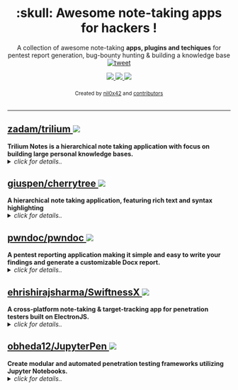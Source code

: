 <h1 align="center">:skull: Awesome note-taking apps for hackers !</h1>

<p align="center">
    A collection of awesome note-taking <b>apps, plugins and techiques</b> for pentest report generation, bug-bounty hunting & building a knowledge base
    <a href="https://twitter.com/intent/tweet?text=A%20collection%20of%20awesome%20note-taking%20apps%2C%20plugins%20and%20techiques%20for%20hackers%20and%20pentesters%20-%20by%20%40nil0x42%0A%23hacking%20%23pentest%20%23awesome%20%23BugBounty&url=https://github.com/nil0x42/awesome-hacker-note-taking">
      <img src="https://img.shields.io/twitter/url?label=tweet&logo=twitter&style=social&url=http%3A%2F%2F0" alt="tweet">
    </a>
</4>
<br>

<p align="center">
  <a href="https://awesome.re/">
    <img src="https://awesome.re/badge-flat2.svg">
  </a>
  <a href="https://github.com/nil0x42/awesome-hacker-note-taking">
    <img src="https://img.shields.io/github/stars/nil0x42/awesome-hacker-note-taking?style=flat-square&logo=github">
  </a>
  <a href="https://twitter.com/intent/follow?screen_name=nil0x42" target="_blank">
    <img src="https://img.shields.io/twitter/follow/nil0x42.svg?style=flat-square&logo=twitter">
  </a>
</p>

<div align="center">
  <sub>
    Created by
    <a href="https://twitter.com/nil0x42">nil0x42</a> and
    <a href="https://github.com/nil0x42/awesome-hacker-note-taking/graphs/contributors">contributors</a>
  </sub>
</div>

<br>

* * * * * * * * * * * * * * * * * * * * * * * * * * * * * * * * * * *

<!-- ------------------------------------------------------------ -->
<h2>
<a href="https://github.com/zadam/trilium">
zadam/trilium
<img height=16 src="https://badgen.net/github/stars/zadam/trilium?icon=github&style=flat">
</a>
</h2>
<b>
Trilium Notes is a hierarchical note taking application with focus on building large personal knowledge bases.
</b>
<details>
<summary><i>click for details..</i></summary>
<img width="30%" src="https://raw.githubusercontent.com/wiki/zadam/trilium/images/screenshot.png">
<img width="30%" src="https://raw.githubusercontent.com/wiki/zadam/trilium/images/link-map.png">
<img width="30%" src="https://raw.githubusercontent.com/nil0x42/singlefile2trilium/master/img/small-demo.png">

**:heavy_check_mark: Pros (for hackers)**
* supports [relation maps](https://github.com/zadam/trilium/wiki/Relation-map)
* handles massive amount of notes
* easily scriptable (js)
* sync accross devices is possible (server mode)
* notes can have [multiple parents](https://github.com/zadam/trilium/wiki/Tree-concepts)
* main dev (@zadam) is very active & addresses issues quickly

**:x: Cons (for hackers)**
* heavy app (electronjs)
* no command-line interface

**:electric_plug: Useful plugins/extensions (for hackers)**
* [zadam/trilium-web-clipper](https://github.com/zadam/trilium-web-clipper)
  - web browser extension which allows user to clip text, screenshots, whole pages and short notes and save them directly to Trilium Notes.
* [nil0x42/singlefile2trilium](https://github.com/nil0x42/singlefile2trilium)
  - Save faithful copy of a web page in Trilium notes with SingleFile web extension
</details>


<!-- ------------------------------------------------------------ -->
<h2>
<a href="https://github.com/giuspen/cherrytree">
giuspen/cherrytree
<img height=16 src="https://badgen.net/github/stars/giuspen/cherrytree?icon=github&style=flat">
</a>
</h2>
<b>
A hierarchical note taking application, featuring rich text and syntax highlighting
</b>
<details>
<summary><i>click for details..</i></summary>
<img width="30%" src="https://www.debugpoint.com/blog/wp-content/uploads/2015/02/Cherrytree-Running-in-Fedora.png">
<img width="30%" src="https://techstat.net/wp-content/uploads/2017/11/img_5a0774354110d.png">
<img width="30%" src="https://i.imgur.com/6R3npOW.png">

**:heavy_check_mark: Pros (for hackers)**
* beautiful rich-text
* very used among pentesters

**:x: Cons (for hackers)**
* monolythic hierarchical system
* no note-tagging system

**:electric_plug: Useful plugins/extensions (for hackers)**
* https://github.com/sergiodmn/cherrymap
  - Import Nmap scans to Cherrytree
* https://github.com/gpalo/cherrypy-report
  - Create a PDF from your pentesting cherrytree notes (with the OSCP exam in mind).
* https://github.com/mikaelkall/massrecon
  - recon tool for OSCP engagements. Exports to cherrytree format
* https://github.com/rewardone/OSCPRepo/tree/master/CherryTrees
  - templates for OSCP
* https://github.com/DriftSec/AutoRecon-OSCP
  - Modified version of AutoRecon with a cherrytree helper script to import autorecon scan into cherrytree.
* https://github.com/CoolDadHacking/OSCP_Template
  - CherryTree OSCP methodology templatte
</details>

<!-- ------------------------------------------------------------ -->
<h2>
<a href="https://github.com/pwndoc/pwndoc">
pwndoc/pwndoc
<img height=16 src="https://badgen.net/github/stars/pwndoc/pwndoc?icon=github&style=flat">
</a>
</h2>
<b>
A pentest reporting application making it simple and easy to write your findings and generate a customizable Docx report.
</b>
<details>
<summary><i>click for details..</i></summary>
<img width="30%" src="https://raw.githubusercontent.com/pwndoc/pwndoc/master/demos/shared_audit_demo.gif">
<img width="30%" src="https://raw.githubusercontent.com/pwndoc/pwndoc/master/demos/audit_finding_demo.gif">
<img width="30%" src="https://raw.githubusercontent.com/pwndoc/pwndoc/master/demos/create_and_update_finding.gif">

**:heavy_check_mark: Pros (for hackers)**
* Manage reusable Audit and Vulnerability Data
* Multi-User reporting
* Docx Report Generation
* Docx Template customization

**:x: Cons (for hackers)**
* not a knowledge base, focused on generating pentest reports
</details>

<!-- ------------------------------------------------------------ -->
<h2>
<a href="https://github.com/ehrishirajsharma/SwiftnessX">
ehrishirajsharma/SwiftnessX
<img height=16 src="https://badgen.net/github/stars/ehrishirajsharma/SwiftnessX?icon=github&style=flat">
</a>
</h2>
<b>
A cross-platform note-taking & target-tracking app for penetration testers built on ElectronJS.
</b>
<details>
<summary><i>click for details..</i></summary>
<img width="30%" src="https://raw.githubusercontent.com/ehrishirajsharma/swiftness-static/master/Assets/main-view.png">
<img width="30%" src="https://miro.medium.com/max/1050/1*7V-0LAqgsOvt2HUIL9paTw.png">
<img width="30%" src="https://preview.redd.it/3z0m9cwvvpg41.png?width=1916&format=png&auto=webp&s=f12683559d441725cf7f7ca6688ec93cdf4bca1f">

**:heavy_check_mark: Pros (for hackers)**
* Focused on target-tracking (good for bug-bounty hunting)
* importable hacking `checklists`

**:x: Cons (for hackers)**
* heavy app (electronjs)
* Last commit is from `Jul 19, 2019`

**:electric_plug: Useful plugins/extensions (for hackers)**
* https://github.com/ehrishirajsharma/swiftness-static/raw/master/Checklist/OWASP-Testing-Checklist.json
  - OWASP-Testing-Checklist from @Ice3man543
</details>

<!-- ------------------------------------------------------------ -->
<h2>
<a href="https://github.com/obheda12/JupyterPen">
obheda12/JupyterPen
<img height=16 src="https://badgen.net/github/stars/obheda12/JupyterPen?icon=github&style=flat">
</a>
</h2>
<b>
Create modular and automated penetration testing frameworks utilizing Jupyter Notebooks.
</b>
<details>
<summary><i>click for details..</i></summary>
<img width="30%" src="https://pbs.twimg.com/media/EnW_CTrWEAI9ETm?format=jpg&name=medium">
<img width="30%" src="https://pbs.twimg.com/media/EnW_CTkXEAgOKiy?format=jpg&name=medium">
<img width="30%" src="https://pbs.twimg.com/media/EnW_F5vW8AcCdo1?format=jpg&name=medium">

**:heavy_check_mark: Pros (for hackers)**
* Focused on OSINT
* in-notes executable scripts for result insertions
* Automate / parse recon to excel

**:x: Cons (for hackers)**
* Recent (small community)

**:electric_plug: Resources**
* https://youtu.be/LTNKMA65BtI?t=653
  - BSIDES presentation by @obheda12
</details>
